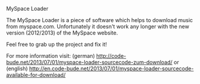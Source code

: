 MySpace Loader

The MySpace Loader is a piece of software which helps to download music from myspace.com.
Unfortunately it doesn't work any longer with the new version (2012/2013) of the MySpace website.

Feel free to grab up the project and fix it!

For more information visit:
(german) http://code-bude.net/2013/07/01/myspace-loader-sourcecode-zum-download/
or 
(english) http://en.code-bude.net/2013/07/01/myspace-loader-sourcecode-available-for-download/
